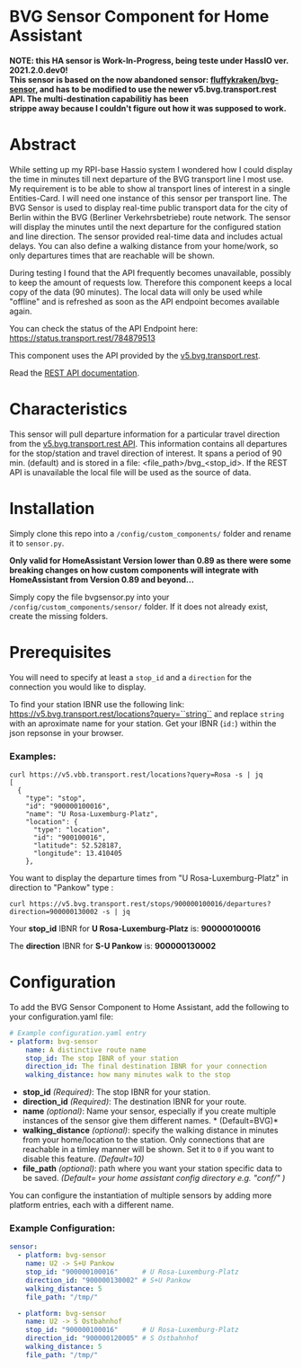 # BVG Sensor Component for Home Assistant
**NOTE: this HA sensor is Work-In-Progress, being teste under HassIO ver. 2021.2.0.dev0!<br>
        This sensor is based on the now abandoned sensor: [fluffykraken/bvg-sensor](https://github.com/fluffykraken/bvg-sensor), and has to be modified to use the newer v5.bvg.transport.rest API. The multi-destination capabilitiy has been<br>
        strippe away because I couldn't figure out how it was supposed to work.**

# Abstract
While setting up my RPI-base Hassio system I wondered how I could display the time in minutes till next departure of the BVG transport line I most use.
My requirement is to be able to show al transport lines of interest in a single Entities-Card. I will need one instance of this sensor per transport line.
The BVG Sensor is used to display real-time public transport data for the city of Berlin within the BVG (Berliner Verkehrsbetriebe) route network.
The sensor will display the minutes until the next departure for the configured station and line direction. The sensor provided real-time data and includes actual delays. You can also define a walking distance from your home/work, so only departures times that are reachable will be shown.

During testing I found that the API frequently becomes unavailable, possibly to keep the amount of requests low. Therefore this component keeps a local copy of the data (90 minutes). The local data will only be used while "offline" and is refreshed as soon as the API endpoint becomes available again.

You can check the status of the API Endpoint here: https://status.transport.rest/784879513

This component uses the API provided by the [v5.bvg.transport.rest](https://v5.bvg.transport.rest).

Read the [REST API documentation](https://v5.bvg.transport.rest/api.html).

# Characteristics
This sensor will pull departure information for a particular travel direction from the [v5.bvg.transport.rest API](https://v5.bvg.transport.rest/).
This information contains all departures for the stop/station and travel direction of interest. It spans a period of 90 min. (default) and is stored in a file: <file_path>/bvg_<stop_id>.
If the REST API is unavailable the local file will be used as the source of data.

# Installation

Simply clone this repo into a ``/config/custom_components/`` folder and rename it to ``sensor.py``.

**Only valid for HomeAssistant Version lower than 0.89 as there were some breaking changes on how custom components will integrate with HomeAssistant from Version 0.89 and beyond...**

Simply copy the file bvgsensor.py into your ``/config/custom_components/sensor/`` folder. If it does not already exist, create the missing folders.

# Prerequisites

You will need to specify at least a ``stop_id`` and a ``direction`` for the connection you would like to display.

To find your station IBNR use the following link: https://v5.bvg.transport.rest/locations?query=``string`` and replace ``string`` with an aproximate name for your station.
Get your IBNR (`id:`) within the json repsonse in your browser.

### Examples:
```
curl https://v5.vbb.transport.rest/locations?query=Rosa -s | jq
[
  {
    "type": "stop",
    "id": "900000100016",
    "name": "U Rosa-Luxemburg-Platz",
    "location": {
      "type": "location",
      "id": "900100016",
      "latitude": 52.528187,
      "longitude": 13.410405
    },
```
You want to display the departure times from "U Rosa-Luxemburg-Platz" in direction to "Pankow" type :

```
curl https://v5.bvg.transport.rest/stops/900000100016/departures?direction=900000130002 -s | jq
```

Your **stop_id** IBNR for **U Rosa-Luxemburg-Platz** is: **900000100016**

The **direction** IBNR for **S-U Pankow** is: **900000130002**

# Configuration

To add the BVG Sensor Component to Home Assistant, add the following to your configuration.yaml file:

```yaml
# Example configuration.yaml entry
- platform: bvg-sensor
    name: A distinctive route name
    stop_id: The stop IBNR of your station
    direction_id: The final destination IBNR for your connection
    walking_distance: how many minutes walk to the stop
```

- **stop_id** *(Required)*: The stop IBNR for your station.
- **direction_id** *(Required)*: The destination IBNR for your route.
- **name** *(optional)*: Name your sensor, especially if you create multiple instances of the sensor give them different names. * (Default=BVG)*
- **walking_distance** *(optional)*: specify the walking distance in minutes from your home/location to the station. Only connections that are reachable in a timley manner will be shown. Set it to ``0`` if you want to disable this feature. *(Default=10)*
- **file_path** *(optional)*: path where you want your station specific data to be saved. *(Default= your home assistant config directory e.g. "conf/" )*

You can configure the instantiation of multiple sensors by adding more platform entries, each with a different name.

### Example Configuration:
```yaml
sensor:
  - platform: bvg-sensor
    name: U2 -> S+U Pankow
    stop_id: "900000100016"      # U Rosa-Luxemburg-Platz
    direction_id: "900000130002" # S+U Pankow
    walking_distance: 5
    file_path: "/tmp/"

  - platform: bvg-sensor
    name: U2 -> S Ostbahnhof
    stop_id: "900000100016"      # U Rosa-Luxemburg-Platz
    direction_id: "900000120005" # S Ostbahnhof
    walking_distance: 5
    file_path: "/tmp/"
```